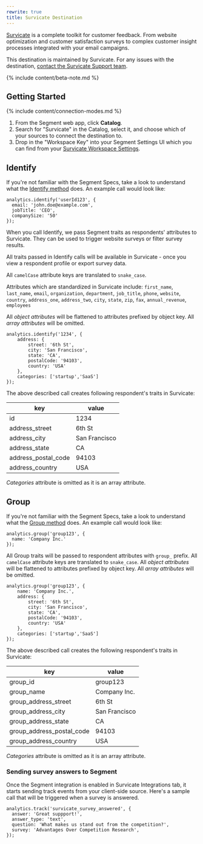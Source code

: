 ```yaml
---
rewrite: true
title: Survicate Destination
---
```

[Survicate](https://survicate.com/?utm_source=segmentio&utm_medium=docs&utm_campaign=partners) is a complete toolkit for customer feedback. From website optimization and customer satisfaction surveys to complex customer insight processes integrated with your email campaigns.

This destination is maintained by Survicate. For any issues with the destination, [contact the Survicate Support team](mailto:help@survicate.com).

{% include content/beta-note.md %}


## Getting Started

{% include content/connection-modes.md %}

1. From the Segment web app, click **Catalog**.
2. Search for "Survicate" in the Catalog, select it, and choose which of your sources to connect the destination to.
3. Drop in the "Workspace Key" into your Segment Settings UI which you can find from your [Survicate Workspace Settings](https://panel.survicate.com/).

## Identify

If you're not familiar with the Segment Specs, take a look to understand what the [Identify method](https://segment.com/docs/connections/spec/identify/) does. An example call would look like:

```
analytics.identify('userId123', {
  email: 'john.doe@example.com',
  jobTitle: 'CEO',
  companySize: '50'
});
```
When you call Identify, we pass Segment traits as respondents' attributes to Survicate. They can be used to trigger website surveys or filter survey results.

All traits passed in Identify calls will be available in Survicate - once you view a respondent profile or export survey data.

All `camelCase` attribute keys are translated to `snake_case`.

Attributes which are standardized in Survicate include: `first_name`, `last_name`, `email`, `organization`, `department`, `job_title`, `phone`, `website`, `country`, `address_one`, `address_two`, `city`, `state`, `zip`, `fax`, `annual_revenue`, `employees`

All *object attributes* will be flattened to attributes prefixed by object key. All *array attributes* will be omitted.

```
analytics.identify('1234', {
    address: {
        street: '6th St',
        city: 'San Francisco',
        state: 'CA',
        postalCode: '94103',
        country: 'USA'
    },
    categories: ['startup','SaaS']
});
```

The above described call creates following respondent's traits in Survicate:

| key                 | value         |
| ------------------- | ------------- |
| id                  | 1234          |
| address_street      | 6th St        |
| address_city        | San Francisco |
| address_state       | CA            |
| address_postal_code | 94103         |
| address_country     | USA           |

*Categories* attribute is omitted as it is an array attribute.

## Group

If you're not familiar with the Segment Specs, take a look to understand what the [Group method](https://segment.com/docs/connections/spec/group/) does. An example call would look like:

```
analytics.group('group123', {
  name: 'Company Inc.'
});
```

All Group traits will be passed to respondent attributes with `group_` prefix. All `camelCase` attribute keys are translated to `snake_case`. All *object attributes* will be flattened to attributes prefixed by object key. All *array attributes* will be omitted.

```
analytics.group('group123', {
    name: 'Company Inc.',
    address: {
        street: '6th St',
        city: 'San Francisco',
        state: 'CA',
        postalCode: '94103',
        country: 'USA'
    },
    categories: ['startup','SaaS']
});
```

The above described call creates the following respondent's traits in Survicate:

| key                       | value         |
| ------------------------- | ------------- |
| group_id                  | group123      |
| group_name                | Company Inc.  |
| group_address_street      | 6th St        |
| group_address_city        | San Francisco |
| group_address_state       | CA            |
| group_address_postal_code | 94103         |
| group_address_country     | USA           |

*Categories* attribute is omitted as it is an array attribute.

### Sending survey answers to Segment

Once the Segment integration is enabled in Survicate Integrations tab, it starts sending track events from your client-side source. Here's a sample call that will be triggered when a survey is answered.

```
analytics.track('survicate_survey_answered', {
  answer: 'Great suppport!',
  answer_type: 'text',
  question: 'What makes us stand out from the competition?',
  survey: 'Advantages Over Competition Research',
});
```
